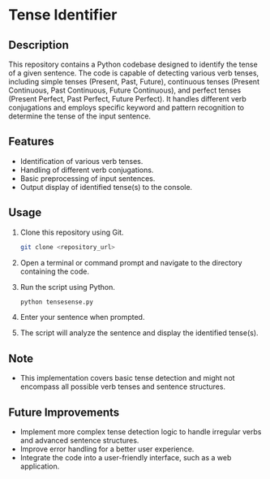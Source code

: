 # Tense Identifier

## Description

This repository contains a Python codebase designed to identify the tense of a given sentence. The code is capable of detecting various verb tenses, including simple tenses (Present, Past, Future), continuous tenses (Present Continuous, Past Continuous, Future Continuous), and perfect tenses (Present Perfect, Past Perfect, Future Perfect). It handles different verb conjugations and employs specific keyword and pattern recognition to determine the tense of the input sentence.

## Features

- Identification of various verb tenses.
- Handling of different verb conjugations.
- Basic preprocessing of input sentences.
- Output display of identified tense(s) to the console.

## Usage

1. Clone this repository using Git.

   ```bash
   git clone <repository_url>
   ```

2. Open a terminal or command prompt and navigate to the directory containing the code.

3. Run the script using Python.

   ```bash
   python tensesense.py
   ```

4. Enter your sentence when prompted.

5. The script will analyze the sentence and display the identified tense(s).

## Note

- This implementation covers basic tense detection and might not encompass all possible verb tenses and sentence structures.

## Future Improvements

- Implement more complex tense detection logic to handle irregular verbs and advanced sentence structures.
- Improve error handling for a better user experience.
- Integrate the code into a user-friendly interface, such as a web application.
